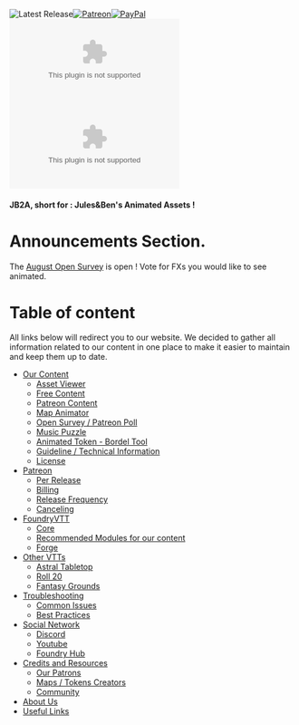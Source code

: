 <img alt="Latest Release" src="https://img.shields.io/github/v/release/Jules-Bens-Aa/JB2A_DnD5e?color=7FB800">[![Patreon](https://img.shields.io/badge/Pledge-Patreon-red)](https://www.patreon.com/JB2A)[![PayPal](https://img.shields.io/badge/Donate-Paypal-ff69b4)](https://paypal.me/DonationJB2A?locale.x=fr_FR)<br>
![GitHub release (latest by date and asset)](https://img.shields.io/github/downloads/Jules-Bens-Aa/JB2A_DnD5e/0.2.4.3/JB2A_DnD5e-0.2.4.3.zip?color=ffba00&label=Release%200.2.4.3%20Downloads)<br>
![GitHub release (latest by date and asset)](https://img.shields.io/github/downloads/Jules-Bens-Aa/JB2A_DnD5e/0.2.3/JB2A_DnD5e-0.2.3.zip?color=e3621f&label=Release%200.2.3%20Downloads)<br>

<p style='text-align: justify;'>


#### JB2A, short for : Jules&Ben's Animated Assets !

# Announcements Section.

The [August Open Survey](https://forms.gle/B7fUSnBeL3Jgm5R59) is open ! Vote for FXs you would like to see animated.

# Table of content

All links below will redirect you to our website. We decided to gather all information related to our content in one place to make it easier to maintain and keep them up to date.

 - [Our Content](https://jb2a.com/#Content)
   - [Asset Viewer](https://jb2a.com/#AssetViewer)
   - [Free Content](https://jb2a.com/#Free)
   - [Patreon Content](https://jb2a.com/#PatreonContent)
   - [Map Animator](https://jb2a.com/#MapAnimator)
   - [Open Survey / Patreon Poll](https://jb2a.com/#OpenSurveyPoll)
   - [Music Puzzle](https://jb2a.com/#MusicPuzzle)
   - [Animated Token - Bordel Tool](https://jb2a.com/#AnimatedTokenTool)
   - [Guideline / Technical Information](https://jb2a.com/#Guideline)
   - [License](https://jb2a.com/#Lisence)
 - [Patreon](https://jb2a.com/#Patreon)
   - [Per Release](https://jb2a.com/#PerRelease)
   - [Billing](https://jb2a.com/#Billin)
   - [Release Frequency](https://jb2a.com/#ReleaseFrequency)
   - [Canceling](https://jb2a.com/#PatreonCanceling)
 - [FoundryVTT](https://jb2a.com/#FoundryVTT)
   - [Core](https://jb2a.com/#Core)
   - [Recommended Modules for our content](https://jb2a.com/#RecommendedModules)
   - [Forge](https://jb2a.com/#Forge)
 - [Other VTTs](https://jb2a.com/#OtherVTTs)
   - [Astral Tabletop](https://jb2a.com/#Astral)
   - [Roll 20](https://jb2a.com/#Roll20)
   - [Fantasy Grounds](https://jb2a.com/#FantasyGrounds)
 - [Troubleshooting](https://jb2a.com/#Troubleshooting)
   - [Common Issues](https://jb2a.com/#CommonIssues)
   - [Best Practices](https://jb2a.com/#BestPractices)
 - [Social Network](https://jb2a.com/#SocialNetwork)
   - [Discord](https://jb2a.com/#Discord)
   - [Youtube](https://jb2a.com/#Youtube)
   - [Foundry Hub](https://jb2a.com/#FoundryHub)
 - [Credits and Resources](https://jb2a.com/#Credits)
   - [Our Patrons](https://jb2a.com/#OurPatrons)
   - [Maps / Tokens Creators](https://jb2a.com/#ContentCreators)
   - [Community](https://jb2a.com/#Community)
 - [About Us](https://jb2a.com/#AboutUs)
 - [Useful Links](https://jb2a.com/#UselinkLinks)



